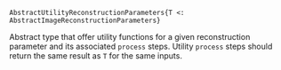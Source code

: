 ```
AbstractUtilityReconstructionParameters{T <: AbstractImageReconstructionParameters}
```

Abstract type that offer utility functions for a given reconstruction parameter and its associated `process` steps. Utility `process` steps should return the same result as `T` for the same inputs.
